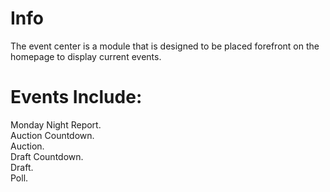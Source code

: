 # Info
The event center is a module that is designed to be placed forefront on the homepage to display current events.

# Events Include:
Monday Night Report. <br />
Auction Countdown. <br />
Auction. <br />
Draft Countdown. <br />
Draft. <br />
Poll. <br />
